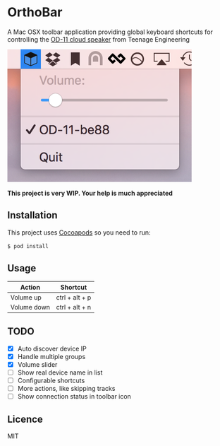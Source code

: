# OrthoBar

A Mac OSX toolbar application providing global keyboard shortcuts for controlling
the [OD-11 cloud speaker](https://www.teenageengineering.com/products/od-11)
from Teenage Engineering

![ortho-ctrl](ortho-ctrl.png)

**This project is very WIP. Your help is much appreciated**

## Installation

This project uses [Cocoapods](https://cocoapods.org/) so you need to run:

```bash
$ pod install
```

## Usage

| Action     | Shortcut       |
|------------|----------------|
| Volume up  | ctrl + alt + p |
| Volume down| ctrl + alt + n |

## TODO

- [x] Auto discover device IP
- [x] Handle multiple groups
- [x] Volume slider
- [ ] Show real device name in list
- [ ] Configurable shortcuts
- [ ] More actions, like skipping tracks
- [ ] Show connection status in toolbar icon

## Licence

MIT
